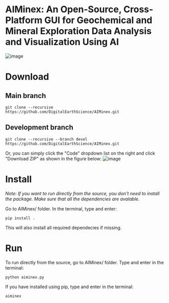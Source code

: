 # AIMinex: An Open-Source, Cross-Platform GUI for Geochemical and Mineral Exploration Data Analysis and Visualization Using AI

![image](https://github.com/user-attachments/assets/03ff6c5d-2053-49ee-ac11-7b034e40319a)

# Download
## Main branch
```
git clone --recursive https://github.com/DigitalEarthScience/AIMinex.git
```
## Development branch
```
git clone --recursive --branch devel https://github.com/DigitalEarthScience/AIMinex.git
```

Or, you can simply click the "Code" dropdown list on the right and click "Download ZIP" as shown in the figure below:
![image](https://github.com/user-attachments/assets/a29a5ab3-d436-4a3e-8721-aa4188585249)

# Install
_Note: If you want to run directly from the source, you don't need to install the package. Make sure that all the dependencies are avalable._

Go to AIMinex/ folder. In the terminal, type and enter:
```
pip install .
```

This will also install all required dependecies if missing.

# Run

To run directly from the source, go to AIMinex/ folder. Type and enter in the terminal:
```
python aiminex.py
```

If you have installed using pip, type and enter in the terminal:
```
aiminex
```
